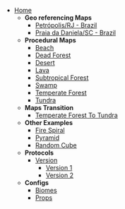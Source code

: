 * [Home](README.md)
  * **Geo referencing Maps**
    * [Petrópolis/RJ - Brazil](/codes/elevations/petropolis.md)
    * [Praia da Daniela/SC - Brazil](/codes/geodatadaniela/README.md)
  * **Procedural Maps**
    * [Beach](/codes/procedurals/beach.md)
    * [Dead Forest](/codes/procedurals/deadforest.md)
    * [Desert](/codes/procedurals/desert.md)
    * [Lava](/codes/procedurals/lava.md)
    * [Subtropical Forest](/codes/procedurals/subtropicalforest.md)
    * [Swamp](/codes/procedurals/swamp.md)
    * [Temperate Forest](/codes/procedurals/temperateforest.md)
    * [Tundra](/codes/procedurals/tundra.md)
  * **Maps Transition**
    * [Temperate Forest To Tundra](/codes/transitions/temperateforesttotundra.md)
  * **Other Examples**
    * [Fire Spiral](/codes/others/firespiral.md)
    * [Pyramid](/codes/others/pyramid.md)
    * [Random Cube](/codes/others/randomcube.md)
  * **Protocols**
    * [Version](/versions/README.md)
      * [Version 1](/versions/v1/README.md)
      * [Version 2](/versions/v2/README.md)
  * **Configs**
    * [Biomes](configs/biomes.md)
    * [Props](configs/props.md)
